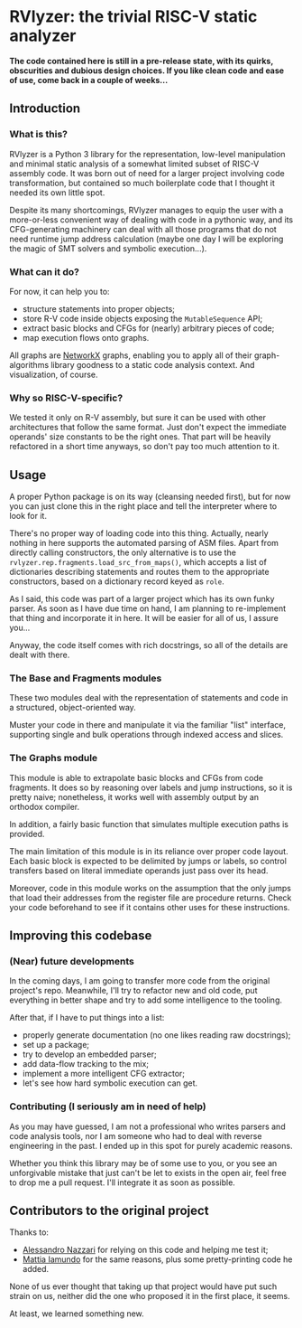 # RVlyzer: the trivial RISC-V static analyzer
<b>The code contained here is still in a pre-release state, with its quirks, obscurities and dubious design choices. If
you like clean code and ease of use, come back in a couple of weeks...</b>

## Introduction
### What is this?
RVlyzer is a Python 3 library for the representation, low-level manipulation and minimal static analysis of a somewhat
limited subset of RISC-V assembly code. It was born out of need for a larger project involving code transformation, but
contained so much boilerplate code that I thought it needed its own little spot.

Despite its many shortcomings, RVlyzer manages to equip the user with a more-or-less convenient way of dealing with code
in a pythonic way, and its CFG-generating machinery can deal with all those programs that do not need runtime jump
address calculation (maybe one day I will be exploring the magic of SMT solvers and symbolic execution...).

### What can it do?
For now, it can help you to:
- structure statements into proper objects;
- store R-V code inside objects exposing the `MutableSequence` API;
- extract basic blocks and CFGs for (nearly) arbitrary pieces of code;
- map execution flows onto graphs.

All graphs are [NetworkX](https://networkx.github.io) graphs, enabling you to apply all of their graph-algorithms
library goodness to a static code analysis context. And visualization, of course.

### Why so RISC-V-specific?
We tested it only on R-V assembly, but sure it can be used with other architectures that follow the same format. Just
don't expect the immediate operands' size constants to be the right ones. That part will be heavily refactored in a
short time anyways, so don't pay too much attention to it.

## Usage
A proper Python package is on its way (cleansing needed first), but for now you can just clone this in the right place
and tell the interpreter where to look for it.

There's no proper way of loading code into this thing. Actually, nearly nothing in here supports the automated parsing
of ASM files. Apart from directly calling constructors, the only alternative is to use the
`rvlyzer.rep.fragments.load_src_from_maps()`, which accepts a list of dictionaries describing statements and routes them
to the appropriate constructors, based on a dictionary record keyed as `role`.

As I said, this code was part of a larger project which has its own funky parser. As soon as I have due time on hand, I
am planning to re-implement that thing and incorporate it in here. It will be easier for all of us, I assure you...

Anyway, the code itself comes with rich docstrings, so all of the details are dealt with there.

### The Base and Fragments modules
These two modules deal with the representation of statements and code in a structured, object-oriented way.

Muster your code in there and manipulate it via the familiar "list" interface, supporting single and bulk operations
through indexed access and slices.

### The Graphs module
This module is able to extrapolate basic blocks and CFGs from code fragments. It does so by reasoning over labels and
jump instructions, so it is pretty naive; nonetheless, it works well with assembly output by an orthodox compiler.

In addition, a fairly basic function that simulates multiple execution paths is provided.

The main limitation of this module is in its reliance over proper code layout. Each basic block is expected to be
delimited by jumps or labels, so control transfers based on literal immediate operands just pass over its head.

Moreover, code in this module works on the assumption that the only jumps that load their addresses from the register
file are procedure returns. Check your code beforehand to see if it contains other uses for these instructions.

## Improving this codebase
### (Near) future developments
In the coming days, I am going to transfer more code from the original project's repo. Meanwhile, I'll try to refactor
new and old code, put everything in better shape and try to add some intelligence to the tooling.

After that, if I have to put things into a list:
- properly generate documentation (no one likes reading raw docstrings);
- set up a package;
- try to develop an embedded parser;
- add data-flow tracking to the mix;
- implement a more intelligent CFG extractor;
- let's see how hard symbolic execution can get.

### Contributing (I seriously am in need of help)
As you may have guessed, I am not a professional who writes parsers and code analysis tools, nor I am someone who had to
deal with reverse engineering in the past. I ended up in this spot for purely academic reasons.

Whether you think this library may be of some use to you, or you see an unforgivable mistake that just can't be let to
exists in the open air, feel free to drop me a pull request. I'll integrate it as soon as possible.

## Contributors to the original project
Thanks to:
- [Alessandro Nazzari](https://github.com/zoythum) for relying on this code and helping me test it;
- [Mattia Iamundo](https://github.com/MattiaIamundo) for the same reasons, plus some pretty-printing code he added.

None of us ever thought that taking up that project would have put such strain on us, neither did the one who proposed
it in the first place, it seems.

At least, we learned something new.
